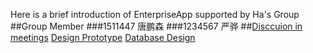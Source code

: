 Here is a brief introduction of EnterpriseApp supported by Ha's Group
##Group Member
###1511447 唐鹏森
###1234567 严骅
##[Disccuion in meetings](./page2.md) [Design Prototype](./page2.md) [Database Design](./page2.md)
